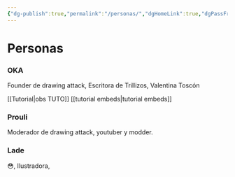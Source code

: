```yaml
---
{"dg-publish":true,"permalink":"/personas/","dgHomeLink":true,"dgPassFrontmatter":false}
---
```


# Personas

### OKA
Founder de drawing attack, Escritora de Trillizos, 
Valentina Toscón

 [[Tutorial|obs TUTO]]
 [[tutorial embeds|tutorial embeds]]

### Prouli
Moderador de drawing attack, youtuber y modder.


### Lade
😳, Ilustradora, 

